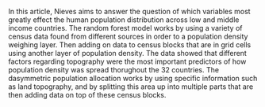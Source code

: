 In this article, Nieves aims to answer the question of which variables most greatly effect the human population distribution across low and middle income countries. The random forest model works by using a variety of census data found from different sources in order to a population density weighing layer. Then adding on data to census blocks that are in grid cells using another layer of population density. The data showed that different factors regarding topography were the most important predictors of how population density was spread thorughout the 32 countries. The dasymmetric population allocation works by using specific information such as land topography, and by splitting this area up into multiple parts that are then adding data on top of these census blocks.  
